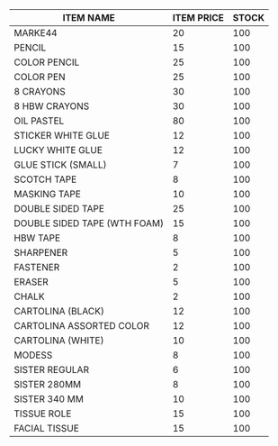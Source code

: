 | ITEM NAME                    | ITEM PRICE | STOCK |
| ---------------------------- | ---------- | ----- |
| MARKE44                      | 20         | 100   |
| PENCIL                       | 15         | 100   |
| COLOR PENCIL                 | 25         | 100   |
| COLOR PEN                    | 25         | 100   |
| 8 CRAYONS                    | 30         | 100   |
| 8 HBW CRAYONS                | 30         | 100   |
| OIL PASTEL                   | 80         | 100   |
| STICKER WHITE GLUE           | 12         | 100   |
| LUCKY WHITE GLUE             | 12         | 100   |
| GLUE STICK (SMALL)           | 7          | 100   |
| SCOTCH TAPE                  | 8          | 100   |
| MASKING TAPE                 | 10         | 100   |
| DOUBLE SIDED TAPE            | 25         | 100   |
| DOUBLE SIDED TAPE (WTH FOAM) | 15         | 100   |
| HBW TAPE                     | 8          | 100   |
| SHARPENER                    | 5          | 100   |
| FASTENER                     | 2          | 100   |
| ERASER                       | 5          | 100   |
| CHALK                        | 2          | 100   |
| CARTOLINA (BLACK)            | 12         | 100   |
| CARTOLINA ASSORTED COLOR     | 12         | 100   |
| CARTOLINA (WHITE)            | 10         | 100   |
| MODESS                       | 8          | 100   |
| SISTER REGULAR               | 6          | 100   |
| SISTER 280MM                 | 8          | 100   |
| SISTER 340 MM                | 10         | 100   |
| TISSUE ROLE                  | 15         | 100   |
| FACIAL TISSUE                | 15         | 100   |
